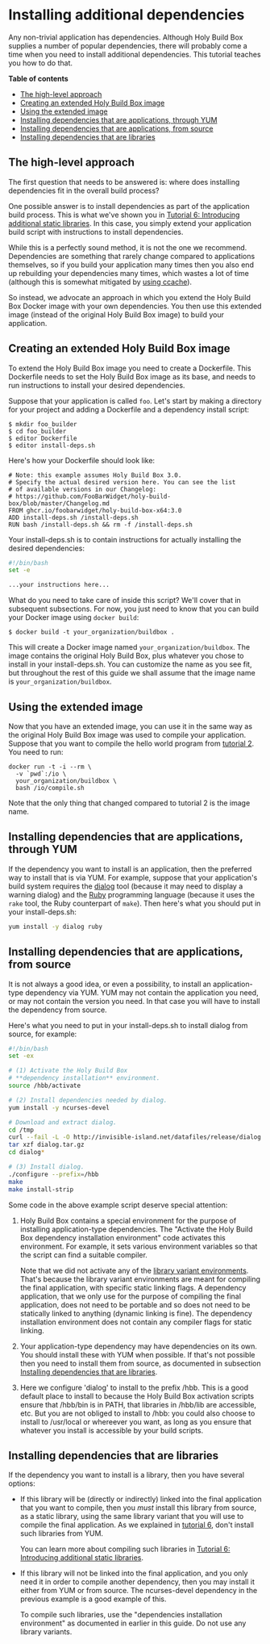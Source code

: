 # Installing additional dependencies

Any non-trivial application has dependencies. Although Holy Build Box supplies a number of popular dependencies, there will probably come a time when you need to install additional dependencies. This tutorial teaches you how to do that.

**Table of contents**

 * [The high-level approach](#the-high-level-approach)
 * [Creating an extended Holy Build Box image](#creating-an-extended-holy-build-box-image)
 * [Using the extended image](#using-the-extended-image)
 * [Installing dependencies that are applications, through YUM](#installing-dependencies-that-are-applications-through-yum)
 * [Installing dependencies that are applications, from source](#installing-dependencies-that-are-applications-from-source)
 * [Installing dependencies that are libraries](#installing-dependencies-that-are-libraries)

## The high-level approach

The first question that needs to be answered is: where does installing dependencies fit in the overall build process?

One possible answer is to install dependencies as part of the application build process. This is what we've shown you in [Tutorial 6: Introducing additional static libraries](TUTORIAL-6-ADDITIONAL-STATIC-LIBS.md). In this case, you simply extend your application build script with instructions to install dependencies.

While this is a perfectly sound method, it is not the one we recommend. Dependencies are something that rarely change compared to applications themselves, so if you build your application many times then you also end up rebuilding your dependencies many times, which wastes a lot of time (although this is somewhat mitigated by [using ccache](CACHING-WITH-CCACHE.md)).

So instead, we advocate an approach in which you extend the Holy Build Box Docker image with your own dependencies. You then use this extended image (instead of the original Holy Build Box image) to build your application.

## Creating an extended Holy Build Box image

To extend the Holy Build Box image you need to create a Dockerfile. This Dockerfile needs to set the Holy Build Box image as its base, and needs to run instructions to install your desired dependencies.

Suppose that your application is called `foo`. Let's start by making a directory for your project and adding a Dockerfile and a dependency install script:

    $ mkdir foo_builder
    $ cd foo_builder
    $ editor Dockerfile
    $ editor install-deps.sh

Here's how your Dockerfile should look like:

~~~
# Note: this example assumes Holy Build Box 3.0.
# Specify the actual desired version here. You can see the list
# of available versions in our Changelog:
# https://github.com/FooBarWidget/holy-build-box/blob/master/Changelog.md
FROM ghcr.io/foobarwidget/holy-build-box-x64:3.0
ADD install-deps.sh /install-deps.sh
RUN bash /install-deps.sh && rm -f /install-deps.sh
~~~

Your install-deps.sh is to contain instructions for actually installing the desired dependencies:

~~~bash
#!/bin/bash
set -e

...your instructions here...
~~~

What do you need to take care of inside this script? We'll cover that in subsequent subsections. For now, you just need to know that you can build your Docker image using `docker build`:

    $ docker build -t your_organization/buildbox .

This will create a Docker image named `your_organization/buildbox`. The image contains the original Holy Build Box, plus whatever you chose to install in your install-deps.sh. You can customize the name as you see fit, but throughout the rest of this guide we shall assume that the image name is `your_organization/buildbox`.

## Using the extended image

Now that you have an extended image, you can use it in the same way as the original Holy Build Box image was used to compile your application. Suppose that you want to compile the hello world program from [tutorial 2](TUTORIAL-2-COMPILATION-SCRIPT.md). You need to run:

    docker run -t -i --rm \
      -v `pwd`:/io \
      your_organization/buildbox \
      bash /io/compile.sh

Note that the only thing that changed compared to tutorial 2 is the image name.

## Installing dependencies that are applications, through YUM

If the dependency you want to install is an application, then the preferred way to install that is via YUM. For example, suppose that your application's build system requires the [dialog](https://en.wikipedia.org/wiki/Dialog_(software)) tool (because it may need to display a warning dialog) and the [Ruby](http://www.ruby-lang.org) programming language (because it uses the `rake` tool, the Ruby counterpart of `make`). Then here's what you should put in your install-deps.sh:

~~~bash
yum install -y dialog ruby
~~~

## Installing dependencies that are applications, from source

It is not always a good idea, or even a possibility, to install an application-type dependency via YUM. YUM may not contain the application you need, or may not contain the version you need. In that case you will have to install the dependency from source.

Here's what you need to put in your install-deps.sh to install dialog from source, for example:

~~~bash
#!/bin/bash
set -ex

# (1) Activate the Holy Build Box
# **dependency installation** environment.
source /hbb/activate

# (2) Install dependencies needed by dialog.
yum install -y ncurses-devel

# Download and extract dialog.
cd /tmp
curl --fail -L -O http://invisible-island.net/datafiles/release/dialog.tar.gz
tar xzf dialog.tar.gz
cd dialog*

# (3) Install dialog.
./configure --prefix=/hbb
make
make install-strip
~~~

Some code in the above example script deserve special attention:

 1. Holy Build Box contains a special environment for the purpose of installing application-type dependencies. The "Activate the Holy Build Box dependency installation environment" code activates this environment. For example, it sets various environment variables so that the script can find a suitable compiler.

    Note that we did not activate any of the [library variant environments](TUTORIAL-5-USING-LIBRARY-VARIANTS.md). That's because the library variant environments are meant for compiling the final application, with specific static linking flags. A dependency application, that we only use for the purpose of compiling the final application, does not need to be portable and so does not need to be statically linked to anything (dynamic linking is fine). The dependency installation environment does not contain any compiler flags for static linking.

 2. Your application-type dependency may have dependencies on its own. You should install these with YUM when possible. If that's not possible then you need to install them from source, as documented in subsection [Installing dependencies that are libraries](#installing-dependencies-that-are-libraries).

 3. Here we configure 'dialog' to install to the prefix /hbb. This is a good default place to install to because the Holy Build Box activation scripts ensure that /hbb/bin is in PATH, that libraries in /hbb/lib are accessible, etc. But you are not obliged to install to /hbb: you could also choose to install to /usr/local or whereever you want, as long as you ensure that whatever you install is accessible by your build scripts.

## Installing dependencies that are libraries

If the dependency you want to install is a library, then you have several options:

 * If this library will be (directly or indirectly) linked into the final application that you want to compile, then you *must* install this library from source, as a static library, using the same library variant that you will use to compile the final application. As we explained in [tutorial 6](TUTORIAL-6-ADDITIONAL-STATIC-LIBS.md), don't install such libraries from YUM.

   You can learn more about compiling such libraries in [Tutorial 6: Introducing additional static libraries](TUTORIAL-6-ADDITIONAL-STATIC-LIBS.md).

 * If this library will not be linked into the final application, and you only need it in order to compile another dependency, then you may install it either from YUM or from source. The ncurses-devel dependency in the previous example is a good example of this.

   To compile such libraries, use the "dependencies installation environment" as documented in earlier in this guide. Do not use any library variants.
